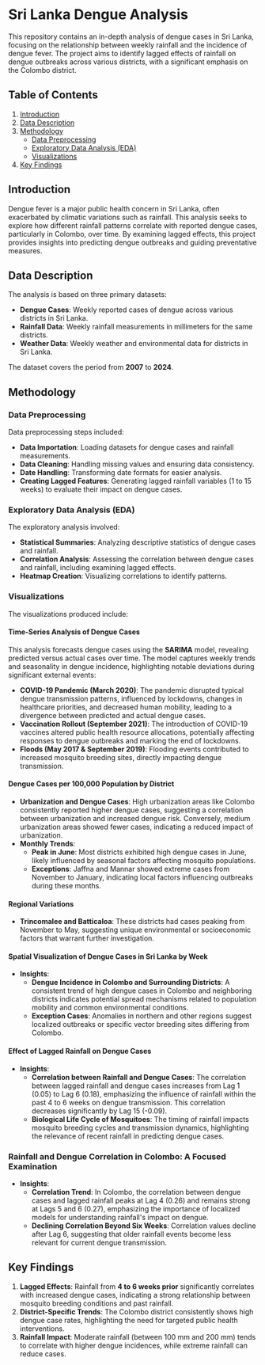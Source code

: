 # Sri Lanka Dengue Analysis

This repository contains an in-depth analysis of dengue cases in Sri Lanka, focusing on the relationship between weekly rainfall and the incidence of dengue fever. The project aims to identify lagged effects of rainfall on dengue outbreaks across various districts, with a significant emphasis on the Colombo district.

## Table of Contents
1. [Introduction](#introduction)
2. [Data Description](#data-description)
3. [Methodology](#methodology)
   - [Data Preprocessing](#data-preprocessing)
   - [Exploratory Data Analysis (EDA)](#exploratory-data-analysis-eda)
   - [Visualizations](#visualizations)
4. [Key Findings](#key-findings)

## Introduction
Dengue fever is a major public health concern in Sri Lanka, often exacerbated by climatic variations such as rainfall. This analysis seeks to explore how different rainfall patterns correlate with reported dengue cases, particularly in Colombo, over time. By examining lagged effects, this project provides insights into predicting dengue outbreaks and guiding preventative measures.

## Data Description
The analysis is based on three primary datasets:
- **Dengue Cases**: Weekly reported cases of dengue across various districts in Sri Lanka.
- **Rainfall Data**: Weekly rainfall measurements in millimeters for the same districts.
- **Weather Data**: Weekly weather and environmental data for districts in Sri Lanka.

The dataset covers the period from **2007** to **2024**.

## Methodology

### Data Preprocessing
Data preprocessing steps included:
- **Data Importation**: Loading datasets for dengue cases and rainfall measurements.
- **Data Cleaning**: Handling missing values and ensuring data consistency.
- **Date Handling**: Transforming date formats for easier analysis.
- **Creating Lagged Features**: Generating lagged rainfall variables (1 to 15 weeks) to evaluate their impact on dengue cases.

### Exploratory Data Analysis (EDA)
The exploratory analysis involved:
- **Statistical Summaries**: Analyzing descriptive statistics of dengue cases and rainfall.
- **Correlation Analysis**: Assessing the correlation between dengue cases and rainfall, including examining lagged effects.
- **Heatmap Creation**: Visualizing correlations to identify patterns.

### Visualizations
The visualizations produced include:

#### Time-Series Analysis of Dengue Cases
This analysis forecasts dengue cases using the **SARIMA** model, revealing predicted versus actual cases over time. The model captures weekly trends and seasonality in dengue incidence, highlighting notable deviations during significant external events:
- **COVID-19 Pandemic (March 2020)**: The pandemic disrupted typical dengue transmission patterns, influenced by lockdowns, changes in healthcare priorities, and decreased human mobility, leading to a divergence between predicted and actual dengue cases.
- **Vaccination Rollout (September 2021)**: The introduction of COVID-19 vaccines altered public health resource allocations, potentially affecting responses to dengue outbreaks and marking the end of lockdowns.
- **Floods (May 2017 & September 2019)**: Flooding events contributed to increased mosquito breeding sites, directly impacting dengue transmission.

#### Dengue Cases per 100,000 Population by District
- **Urbanization and Dengue Cases**: High urbanization areas like Colombo consistently reported higher dengue cases, suggesting a correlation between urbanization and increased dengue risk. Conversely, medium urbanization areas showed fewer cases, indicating a reduced impact of urbanization.
- **Monthly Trends**: 
  - **Peak in June**: Most districts exhibited high dengue cases in June, likely influenced by seasonal factors affecting mosquito populations.
  - **Exceptions**: Jaffna and Mannar showed extreme cases from November to January, indicating local factors influencing outbreaks during these months.
  
#### Regional Variations
- **Trincomalee and Batticaloa**: These districts had cases peaking from November to May, suggesting unique environmental or socioeconomic factors that warrant further investigation.

#### Spatial Visualization of Dengue Cases in Sri Lanka by Week
- **Insights**:
  - **Dengue Incidence in Colombo and Surrounding Districts**: A consistent trend of high dengue cases in Colombo and neighboring districts indicates potential spread mechanisms related to population mobility and common environmental conditions.
  - **Exception Cases**: Anomalies in northern and other regions suggest localized outbreaks or specific vector breeding sites differing from Colombo.

#### Effect of Lagged Rainfall on Dengue Cases
- **Insights**:
  - **Correlation between Rainfall and Dengue Cases**: The correlation between lagged rainfall and dengue cases increases from Lag 1 (0.05) to Lag 6 (0.18), emphasizing the influence of rainfall within the past 4 to 6 weeks on dengue transmission. This correlation decreases significantly by Lag 15 (-0.09).
  - **Biological Life Cycle of Mosquitoes**: The timing of rainfall impacts mosquito breeding cycles and transmission dynamics, highlighting the relevance of recent rainfall in predicting dengue cases.

### Rainfall and Dengue Correlation in Colombo: A Focused Examination
- **Insights**:
  - **Correlation Trend**: In Colombo, the correlation between dengue cases and lagged rainfall peaks at Lag 4 (0.26) and remains strong at Lags 5 and 6 (0.27), emphasizing the importance of localized models for understanding rainfall's impact on dengue.
  - **Declining Correlation Beyond Six Weeks**: Correlation values decline after Lag 6, suggesting that older rainfall events become less relevant for current dengue transmission.

## Key Findings
1. **Lagged Effects**: Rainfall from **4 to 6 weeks prior** significantly correlates with increased dengue cases, indicating a strong relationship between mosquito breeding conditions and past rainfall.
2. **District-Specific Trends**: The Colombo district consistently shows high dengue case rates, highlighting the need for targeted public health interventions.
3. **Rainfall Impact**: Moderate rainfall (between 100 mm and 200 mm) tends to correlate with higher dengue incidences, while extreme rainfall can reduce cases.
